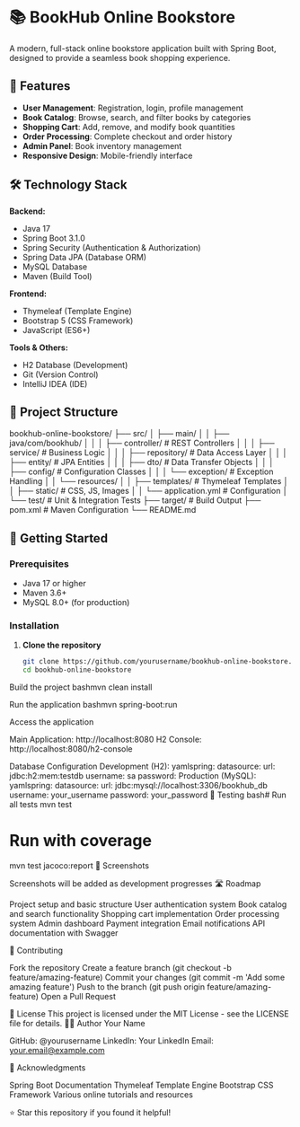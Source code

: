 # 📚 BookHub Online Bookstore

A modern, full-stack online bookstore application built with Spring Boot, designed to provide a seamless book shopping experience.

## 🚀 Features

- **User Management**: Registration, login, profile management
- **Book Catalog**: Browse, search, and filter books by categories
- **Shopping Cart**: Add, remove, and modify book quantities
- **Order Processing**: Complete checkout and order history
- **Admin Panel**: Book inventory management
- **Responsive Design**: Mobile-friendly interface

## 🛠️ Technology Stack

**Backend:**
- Java 17
- Spring Boot 3.1.0
- Spring Security (Authentication & Authorization)
- Spring Data JPA (Database ORM)
- MySQL Database
- Maven (Build Tool)

**Frontend:**
- Thymeleaf (Template Engine)
- Bootstrap 5 (CSS Framework)
- JavaScript (ES6+)

**Tools & Others:**
- H2 Database (Development)
- Git (Version Control)
- IntelliJ IDEA (IDE)

## 📁 Project Structure
bookhub-online-bookstore/
├── src/
│   ├── main/
│   │   ├── java/com/bookhub/
│   │   │   ├── controller/     # REST Controllers
│   │   │   ├── service/        # Business Logic
│   │   │   ├── repository/     # Data Access Layer
│   │   │   ├── entity/         # JPA Entities
│   │   │   ├── dto/            # Data Transfer Objects
│   │   │   ├── config/         # Configuration Classes
│   │   │   └── exception/      # Exception Handling
│   │   └── resources/
│   │       ├── templates/      # Thymeleaf Templates
│   │       ├── static/         # CSS, JS, Images
│   │       └── application.yml # Configuration
│   └── test/                   # Unit & Integration Tests
├── target/                     # Build Output
├── pom.xml                     # Maven Configuration
└── README.md

## 🚦 Getting Started

### Prerequisites
- Java 17 or higher
- Maven 3.6+
- MySQL 8.0+ (for production)

### Installation

1. **Clone the repository**
   ```bash
   git clone https://github.com/yourusername/bookhub-online-bookstore.git
   cd bookhub-online-bookstore

Build the project
bashmvn clean install

Run the application
bashmvn spring-boot:run

Access the application

Main Application: http://localhost:8080
H2 Console: http://localhost:8080/h2-console



Database Configuration
Development (H2):
yamlspring:
  datasource:
    url: jdbc:h2:mem:testdb
    username: sa
    password:
Production (MySQL):
yamlspring:
  datasource:
    url: jdbc:mysql://localhost:3306/bookhub_db
    username: your_username
    password: your_password
🧪 Testing
bash# Run all tests
mvn test

# Run with coverage
mvn test jacoco:report
📸 Screenshots
<!-- Add screenshots of your application here -->
Screenshots will be added as development progresses
🛣️ Roadmap

 Project setup and basic structure
 User authentication system
 Book catalog and search functionality
 Shopping cart implementation
 Order processing system
 Admin dashboard
 Payment integration
 Email notifications
 API documentation with Swagger

🤝 Contributing

Fork the repository
Create a feature branch (git checkout -b feature/amazing-feature)
Commit your changes (git commit -m 'Add some amazing feature')
Push to the branch (git push origin feature/amazing-feature)
Open a Pull Request

📄 License
This project is licensed under the MIT License - see the LICENSE file for details.
👨‍💻 Author
Your Name

GitHub: @yourusername
LinkedIn: Your LinkedIn
Email: your.email@example.com

🙏 Acknowledgments

Spring Boot Documentation
Thymeleaf Template Engine
Bootstrap CSS Framework
Various online tutorials and resources


⭐ Star this repository if you found it helpful!
